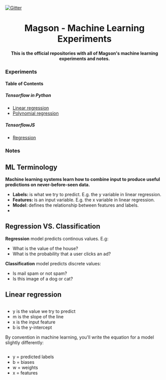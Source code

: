 [![Gitter](https://img.shields.io/badge/chat-on%20gitter-blue.svg)](https://gitter.im/MAGSON-dev/Lobby)

<h1 align="center">Magson - Machine Learning Experiments</h1>
<h4 align="center">
    <strong>This is the official repositories with all of Magson's machine learning experiments and notes.</strong>
</h4>

<h3>Experiments</h3>
<h4>Table of Contents</h4>
<h5>Tensorflow in Python</h5>
<ul>
    <li>
        <a href="https://github.com/MAGSON-dev/ml/blob/master/tensorflow/linear_regression.py">Linear regression</a>
    </li>
    <li>
        <a href="https://github.com/MAGSON-dev/ml/blob/master/tensorflow/polynomial_regression.py">Polynomial regression</a>
    </li>
</ul>
<h5>TensorflowJS</h5>
<ul>
    <li>
        <a href="https://github.com/MAGSON-dev/ml/blob/master/tensorflow/polynomial_regression.py">Regression</a>
    </li>
</ul>

<h3>Notes</h3>
<h2>ML Terminology</h2>
<strong>Machine learning systems learn how to combine input to produce useful predictions on never-before-seen data.</strong>
<ul>
    <li>
        <strong>Labels: </strong> is what we try to predict. E.g. the y variable in linear regression.</li>
    <li>
        <strong>Features: </strong>is an input variable. E.g. the x variable in linear regression.</li>
    <li>
        <strong>Model: </strong>defines the relationship between features and labels.</li>
    <li>
        <strong></strong>
    </li>
</ul>
<h2>Regression VS. Classification</h2>
<p><strong>Regression</strong> model predicts continous values. E.g:</p>
<ul>
    <li>What is the value of the house?</li>
    <li>What is the probability that a user clicks an ad?</li>
</ul>
<p><strong>Classification</strong> model predicts discrete values:</p>
<ul>
    <li>Is mail spam or not spam?</li>
    <li>Is this image of a dog or cat?</li>
</ul>
<h2>Linear regression</h2>
<math>y = mx + b</math>
<ul>
    <li>y is the value we try to predict</li>
    <li>m is the slope of the line</li>
    <li>x is the input feature</li>
    <li>b is the y-intercept</li>
</ul>
<p>By convention in machine learning, you'll write the equation for a model slightly differently:</p>
<math>y = b + wx</math>
<ul>
    <li>y = predicted labels</li>
    <li>b = biases</li>
    <li>w = weights</li>
    <li>x = features</li>
</ul>